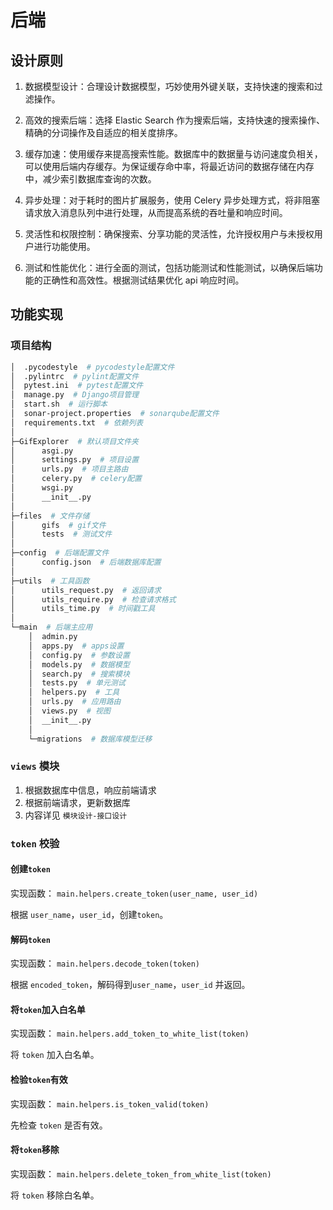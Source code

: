 # 后端

## 设计原则

1. 数据模型设计：合理设计数据模型，巧妙使用外键关联，支持快速的搜索和过滤操作。

2. 高效的搜索后端：选择 Elastic Search 作为搜索后端，支持快速的搜索操作、精确的分词操作及自适应的相关度排序。

3. 缓存加速：使用缓存来提高搜索性能。数据库中的数据量与访问速度负相关，可以使用后端内存缓存。为保证缓存命中率，将最近访问的数据存储在内存中，减少索引数据库查询的次数。

4. 异步处理：对于耗时的图片扩展服务，使用 Celery 异步处理方式，将非阻塞请求放入消息队列中进行处理，从而提高系统的吞吐量和响应时间。

5. 灵活性和权限控制：确保搜索、分享功能的灵活性，允许授权用户与未授权用户进行功能使用。

6. 测试和性能优化：进行全面的测试，包括功能测试和性能测试，以确保后端功能的正确性和高效性。根据测试结果优化 api 响应时间。

## 功能实现

### 项目结构

```bash
│  .pycodestyle  # pycodestyle配置文件
│  .pylintrc  # pylint配置文件
│  pytest.ini  # pytest配置文件
│  manage.py  # Django项目管理
│  start.sh  # 运行脚本
│  sonar-project.properties  # sonarqube配置文件
│  requirements.txt  # 依赖列表  
│
├─GifExplorer  # 默认项目文件夹
│      asgi.py
│      settings.py  # 项目设置
│      urls.py  # 项目主路由
│      celery.py  # celery配置
│      wsgi.py
│      __init__.py
│
├─files  # 文件存储
│      gifs  # gif文件
│      tests  # 测试文件
│
├─config  # 后端配置文件
│      config.json  # 后端数据库配置
│
├─utils  # 工具函数
│      utils_request.py  # 返回请求
│      utils_require.py  # 检查请求格式
│      utils_time.py  # 时间戳工具
│
└─main  # 后端主应用
    │  admin.py
    │  apps.py  # apps设置
    │  config.py  # 参数设置
    │  models.py  # 数据模型
    │  search.py  # 搜索模块
    │  tests.py  # 单元测试
    │  helpers.py  # 工具
    │  urls.py  # 应用路由
    │  views.py  # 视图
    │  __init__.py
    │
    └─migrations  # 数据库模型迁移
```

### `views` 模块

1. 根据数据库中信息，响应前端请求
2. 根据前端请求，更新数据库
3. 内容详见 `模块设计-接口设计`

### `token` 校验

#### 创建`token`

实现函数： `main.helpers.create_token(user_name, user_id)`

根据 `user_name`，`user_id`，创建`token`。

#### 解码`token`

实现函数： `main.helpers.decode_token(token)`

根据 `encoded_token`，解码得到`user_name`，`user_id` 并返回。

#### 将`token`加入白名单

实现函数： `main.helpers.add_token_to_white_list(token)`

将 `token` 加入白名单。

#### 检验`token`有效

实现函数： `main.helpers.is_token_valid(token)`

先检查 `token` 是否有效。

#### 将`token`移除

实现函数： `main.helpers.delete_token_from_white_list(token)`

将 `token` 移除白名单。
